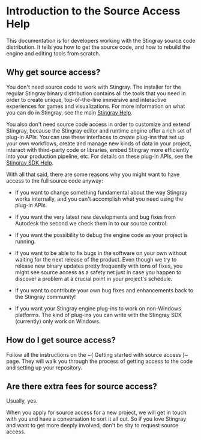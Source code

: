 # Introduction to the Source Access Help

This documentation is for developers working with the Stingray source code distribution. It tells you how to get the source code, and how to rebuild the engine and editing tools from scratch.

## Why get source access?

You don't need source code to work with Stingray. The installer for the regular Stingray binary distribution contains all the tools that you need in order to create unique, top-of-the-line immersive and interactive experiences for games and visualizations. For more information on what you can do in Stingray, see the main [Stingray Help](http://www.autodesk.com/stingray-help).

You also don't need source code access in order to customize and extend Stingray, because the Stingray editor and runtime engine offer a rich set of plug-in APIs. You can use these interfaces to create plug-ins that set up your own workflows, create and manage new kinds of data in your project, interact with third-party code or libraries, embed Stingray more efficiently into your production pipeline, etc. For details on these plug-in APIs, see the [Stingray SDK Help](http://www.autodesk.com/stingray-help?contextId=SDK_HOME).

With all that said, there are some reasons why you might want to have access to the full source code anyway:

-	If you want to change something fundamental about the way Stingray works internally, and you can't accomplish what you need using the plug-in APIs.

-	If you want the very latest new developments and bug fixes from Autodesk the second we check them in to our source control.

-	If you want the possibility to debug the engine code as your project is running.

-	If you want to be able to fix bugs in the software on your own without waiting for the next release of the product. Even though we try to release new binary updates pretty frequently with tons of fixes, you might see source access as a safety net just in case you happen to discover a problem at a crucial point in your project's schedule.

-	If you want to contribute your own bug fixes and enhancements back to the Stingray community!

-	If you want your Stingray engine plug-ins to work on non-Windows platforms. The kind of plug-ins you can write with the Stingray SDK (currently) only work on Windows.

## How do I get source access?

Follow all the instructions on the ~{ Getting started with source access }~ page. They will walk you through the process of getting access to the code and setting up your repository.

## Are there extra fees for source access?

Usually, yes.

When you apply for source access for a new project, we will get in touch with you and have a conversation to sort it all out. So if you love Stingray and want to get more deeply involved, don't be shy to request source access.

